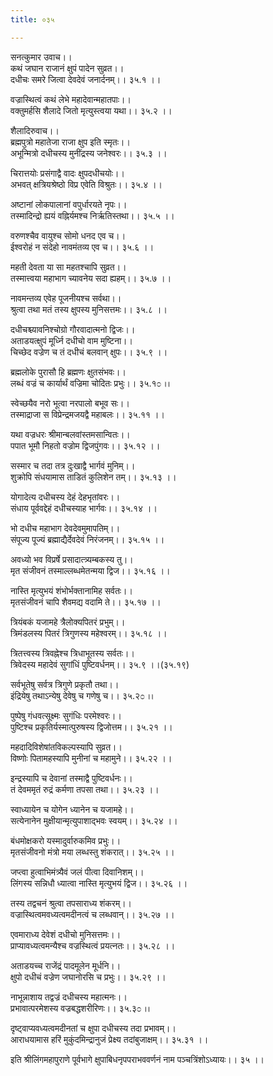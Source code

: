 ```yaml
---
title: ०३५

---
```

सनत्कुमार उवाच।।  
कथं जघान राजानं क्षुपं पादेन सुव्रत।।  
दधीचः समरे जित्वा देवदेवं जनार्दनम्।। ३५.१ ।।  
  
वज्रास्थित्वं कथं लेभे महादेवान्महातपाः।।  
वक्तुमर्हसि शैलादे जितो मृत्युस्त्वया यथा।। ३५.२ ।।  
  
शैलादिरुवाच।।  
ब्रह्मपुत्रो महातेजा राजा क्षुप इति स्मृतः।।  
अभून्मित्रो दधीचस्य मुनींद्रस्य जनेश्वरः।। ३५.३ ।।  
  
चिरात्तयोः प्रसंगाद्वै वादः क्षुपदधीचयोः।।  
अभवत् क्षत्रियश्रेष्ठो विप्र एवेति विश्रुतः।। ३५.४ ।।  
  
अष्टानां लोकपालानां वपुर्धारयते नृपः।।  
तस्मादिन्द्रो ह्ययं वह्निर्यमश्च निर्ऋतिस्तथा।। ३५.५ ।।  
  
वरुणश्चैव वायुश्च सोमो धनद एव च।।  
ईश्वरोहं न संदेहो नावमंतव्य एव च।। ३५.६ ।।  
  
महती देवता या सा महतश्चापि सुव्रत।।  
तस्मात्त्वया महाभाग च्यावनेय सदा ह्यहम्।। ३५.७ ।।  
  
नावमन्तव्य एवेह पूजनीयश्च सर्वथा।।  
श्रुत्वा तथा मतं तस्य क्षुपस्य मुनिसत्तमः।। ३५.८ ।।  
  
दधीचश्च्यावनिश्चोग्रो गौरवादात्मनो द्विजः।।  
अताडयत्क्षुपं मूर्ध्नि दधीचो वाम मुष्टिना।।  
चिच्छेद वज्रेण च तं दधीचं बलवान् क्षुपः।। ३५.९ ।।  
  
ब्रह्मलोके पुरासौ हि ब्रह्मणः क्षुतसंभवः।।  
लब्धं वज्रं च कार्यार्थं वज्रिमा चोदितः प्रभुः।। ३५.१೦ ।।  
  
स्वेच्छयैव नरो भूत्वा नरपालो बभूव सः।।  
तस्माद्राजा स विप्रेन्द्रमजयद्वै महाबलः।। ३५.११ ।।  
  
यथा वज्रधरः श्रीमान्बलवांस्तमसान्वितः।।  
पपात भूमौ निहतो वज्रोम द्विजपुंगवः।। ३५.१२ ।।  
  
सस्मार च तदा तत्र दुःखाद्वै भार्गवं मुनिम्।।  
शुक्रोपि संधयामास ताडितं कुलिशेन तम्।। ३५.१३ ।।  
  
योगादेत्य दधीचस्य देहं देहभृतांवरः।।  
संधाय पूर्ववद्देहं दधीचस्याह भार्गवः।। ३५.१४ ।।  
  
भो दधीच महाभाग देवदेवमुमापतिम्।।  
संपूज्य पूज्यं ब्रह्माद्यैर्देवदेवं निरंजनम्।। ३५.१५ ।।  
  
अवध्यो भव विप्रर्षे प्रसादात्त्र्यम्बकस्य तु।।  
मृत संजीवनं तस्माल्लब्धमेतन्मया द्विज।। ३५.१६ ।।  
  
नास्ति मृत्युभयं शंभोर्भक्तानामिह सर्वतः।।  
मृतसंजीवनं चापि शैवमद्य वदामि ते।। ३५.१७ ।।  
  
त्रियंबकं यजामहे त्रैलोक्यपितरं प्रभुम्।।  
त्रिमंडलस्य पितरं त्रिगुणस्य महेश्वरम्।। ३५.१८ ।।  
  
त्रितत्त्वस्य त्रिवह्नेश्च त्रिधाभूतस्य सर्वतः।।  
त्रिवेदस्य महादेवं सुगांधिं पुष्टिवर्धनम्।। ३५.९ ।।(३५.१९)  
  
सर्वभूतेषु सर्वत्र त्रिगुणे प्रकृतौ तथा।।  
इंद्रियेषु तथाऽन्येषु देवेषु च गणेषु च।। ३५.२೦ ।।  
  
पुष्पेषु गंधवत्सूक्ष्मः सुगंधिः परमेश्वरः।।  
पुष्टिश्च प्रकृतिर्यस्मात्पुरुषस्य द्विजोत्तम।। ३५.२१ ।।  
  
महदादिविशेषांतविकल्पस्यापि सुव्रत।।  
विष्णोः पितामहस्यापि मुनीनां च महामुने।। ३५.२२ ।।  
  
इन्द्रस्यापि च देवानां तस्माद्वै पुष्टिवर्धनः।।  
तं देवममृतं रुद्रं कर्मणा तपसा तथा।। ३५.२३ ।।  
  
स्वाध्यायेन च योगेन ध्यानेन च यजामहे।।  
सत्येनानेन मुक्षीयान्मृत्युपाशाद्भवः स्वयम्।। ३५.२४ ।।  
  
बंधमोक्षकरो यस्मादुर्वारुकमिव प्रभुः।।  
मृतसंजीवनो मंत्रो मया लब्धस्तु शंकरात्।। ३५.२५ ।।  
  
जप्त्वा हुत्वाभिमंत्र्यैवं जलं पीत्वा दिवानिशम्।।  
लिंगस्य सन्निधौ ध्यात्वा नास्ति मृत्युभयं द्विज।। ३५.२६ ।।  
  
तस्य तद्वचनं श्रुत्वा तपसाराध्य शंकरम्।।  
वज्रास्थित्वमवध्यत्वमदीनत्वं च लब्धवान्।। ३५.२७ ।।  
  
एवमाराध्य देवेशं दधीचो मुनिसत्तमः।।  
प्राप्यावध्यत्वमन्यैश्च वज्रस्थित्वं प्रयत्नतः।। ३५.२८ ।।  
  
अताडयच्च राजेंद्रं पादमूलेन मूर्धनि।।  
क्षुपो दधीचं वज्रेण जघानोरसि च प्रभुः।। ३५.२९ ।।  
  
नाभून्नाशाय तद्वज्रं दधीचस्य महात्मनः।।  
प्रभावात्परमेशस्य वज्रबद्धशरीरिणः।। ३५.३೦ ।।  
  
दृष्ट्वाप्यवध्यत्वमदीनतां च क्षुपा दधीचस्य तदा प्रभावम्।।  
आराधयामास हरिं मुकुंदमिन्द्रानुजं प्रेक्ष्य तदांबुजाक्षम्।। ३५.३१ ।।  
  
इति श्रीलिंगमहापुराणे पूर्वभागे क्षुपाबिधनृपपराभववर्णनं नाम पञ्चत्रिंशोऽध्यायः।। ३५ ।।